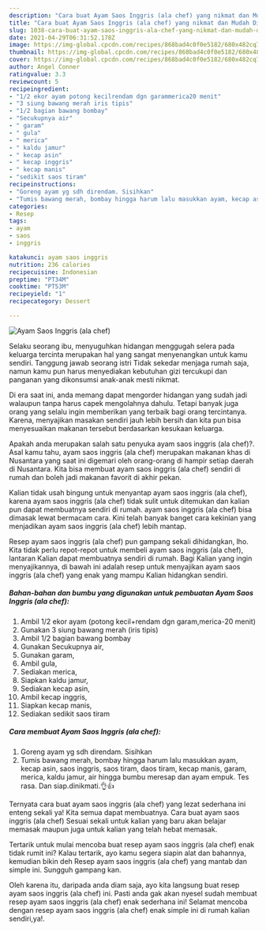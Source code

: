 ```yaml
---
description: "Cara buat Ayam Saos Inggris (ala chef) yang nikmat dan Mudah Dibuat"
title: "Cara buat Ayam Saos Inggris (ala chef) yang nikmat dan Mudah Dibuat"
slug: 1038-cara-buat-ayam-saos-inggris-ala-chef-yang-nikmat-dan-mudah-dibuat
date: 2021-04-29T06:31:52.178Z
image: https://img-global.cpcdn.com/recipes/868bad4c0f0e5182/680x482cq70/ayam-saos-inggris-ala-chef-foto-resep-utama.jpg
thumbnail: https://img-global.cpcdn.com/recipes/868bad4c0f0e5182/680x482cq70/ayam-saos-inggris-ala-chef-foto-resep-utama.jpg
cover: https://img-global.cpcdn.com/recipes/868bad4c0f0e5182/680x482cq70/ayam-saos-inggris-ala-chef-foto-resep-utama.jpg
author: Angel Conner
ratingvalue: 3.3
reviewcount: 5
recipeingredient:
- "1/2 ekor ayam potong kecilrendam dgn garammerica20 menit"
- "3 siung bawang merah iris tipis"
- "1/2 bagian bawang bombay"
- "Secukupnya air"
- " garam"
- " gula"
- " merica"
- " kaldu jamur"
- " kecap asin"
- " kecap inggris"
- " kecap manis"
- "sedikit saos tiram"
recipeinstructions:
- "Goreng ayam yg sdh direndam. Sisihkan"
- "Tumis bawang merah, bombay hingga harum lalu masukkan ayam, kecap asin, saos inggris, saos tiram, daos tiram, kecap manis, garam, merica, kaldu jamur, air hingga bumbu meresap dan ayam empuk. Tes rasa. Dan siap.dinikmati.👌👍"
categories:
- Resep
tags:
- ayam
- saos
- inggris

katakunci: ayam saos inggris 
nutrition: 236 calories
recipecuisine: Indonesian
preptime: "PT34M"
cooktime: "PT53M"
recipeyield: "1"
recipecategory: Dessert

---
```



![Ayam Saos Inggris (ala chef)](https://img-global.cpcdn.com/recipes/868bad4c0f0e5182/680x482cq70/ayam-saos-inggris-ala-chef-foto-resep-utama.jpg)

Selaku seorang ibu, menyuguhkan hidangan menggugah selera pada keluarga tercinta merupakan hal yang sangat menyenangkan untuk kamu sendiri. Tanggung jawab seorang istri Tidak sekedar menjaga rumah saja, namun kamu pun harus menyediakan kebutuhan gizi tercukupi dan panganan yang dikonsumsi anak-anak mesti nikmat.

Di era  saat ini, anda memang dapat mengorder hidangan yang sudah jadi walaupun tanpa harus capek mengolahnya dahulu. Tetapi banyak juga orang yang selalu ingin memberikan yang terbaik bagi orang tercintanya. Karena, menyajikan masakan sendiri jauh lebih bersih dan kita pun bisa menyesuaikan makanan tersebut berdasarkan kesukaan keluarga. 



Apakah anda merupakan salah satu penyuka ayam saos inggris (ala chef)?. Asal kamu tahu, ayam saos inggris (ala chef) merupakan makanan khas di Nusantara yang saat ini digemari oleh orang-orang di hampir setiap daerah di Nusantara. Kita bisa membuat ayam saos inggris (ala chef) sendiri di rumah dan boleh jadi makanan favorit di akhir pekan.

Kalian tidak usah bingung untuk menyantap ayam saos inggris (ala chef), karena ayam saos inggris (ala chef) tidak sulit untuk ditemukan dan kalian pun dapat membuatnya sendiri di rumah. ayam saos inggris (ala chef) bisa dimasak lewat bermacam cara. Kini telah banyak banget cara kekinian yang menjadikan ayam saos inggris (ala chef) lebih mantap.

Resep ayam saos inggris (ala chef) pun gampang sekali dihidangkan, lho. Kita tidak perlu repot-repot untuk membeli ayam saos inggris (ala chef), lantaran Kalian dapat membuatnya sendiri di rumah. Bagi Kalian yang ingin menyajikannya, di bawah ini adalah resep untuk menyajikan ayam saos inggris (ala chef) yang enak yang mampu Kalian hidangkan sendiri.

<!--inarticleads1-->

##### Bahan-bahan dan bumbu yang digunakan untuk pembuatan Ayam Saos Inggris (ala chef):

1. Ambil 1/2 ekor ayam (potong kecil+rendam dgn garam,merica-20 menit)
1. Gunakan 3 siung bawang merah (iris tipis)
1. Ambil 1/2 bagian bawang bombay
1. Gunakan Secukupnya air,
1. Gunakan  garam,
1. Ambil  gula,
1. Sediakan  merica,
1. Siapkan  kaldu jamur,
1. Sediakan  kecap asin,
1. Ambil  kecap inggris,
1. Siapkan  kecap manis,
1. Sediakan sedikit saos tiram




<!--inarticleads2-->

##### Cara membuat Ayam Saos Inggris (ala chef):

1. Goreng ayam yg sdh direndam. Sisihkan
1. Tumis bawang merah, bombay hingga harum lalu masukkan ayam, kecap asin, saos inggris, saos tiram, daos tiram, kecap manis, garam, merica, kaldu jamur, air hingga bumbu meresap dan ayam empuk. Tes rasa. Dan siap.dinikmati.👌👍




Ternyata cara buat ayam saos inggris (ala chef) yang lezat sederhana ini enteng sekali ya! Kita semua dapat membuatnya. Cara buat ayam saos inggris (ala chef) Sesuai sekali untuk kalian yang baru akan belajar memasak maupun juga untuk kalian yang telah hebat memasak.

Tertarik untuk mulai mencoba buat resep ayam saos inggris (ala chef) enak tidak rumit ini? Kalau tertarik, ayo kamu segera siapin alat dan bahannya, kemudian bikin deh Resep ayam saos inggris (ala chef) yang mantab dan simple ini. Sungguh gampang kan. 

Oleh karena itu, daripada anda diam saja, ayo kita langsung buat resep ayam saos inggris (ala chef) ini. Pasti anda gak akan nyesel sudah membuat resep ayam saos inggris (ala chef) enak sederhana ini! Selamat mencoba dengan resep ayam saos inggris (ala chef) enak simple ini di rumah kalian sendiri,ya!.

